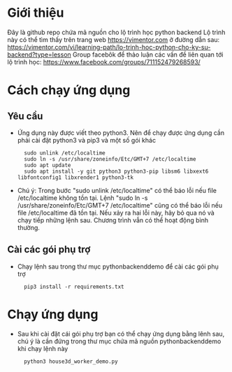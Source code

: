 # Giới thiệu
Đây là github repo chứa mã nguồn cho lộ trình học python backend 
Lộ trình này có thể tìm thấy trên trang web https://vimentor.com ở đường dẫn sau: https://vimentor.com/vi/learning-path/lo-trinh-hoc-python-cho-ky-su-backend?type=lesson
Group facebôk để thảo luận các vấn đề liên quan tới lộ trình học: https://www.facebook.com/groups/711152479268593/

# Cách chạy ứng dụng
## Yêu cầu 
- Ứng dụng này được viết theo python3. Nên để chạy được ứng dụng cần phải cài đặt python3 và pip3 và một số gói khác

        sudo unlink /etc/localtime 
        sudo ln -s /usr/share/zoneinfo/Etc/GMT+7 /etc/localtime
        sudo apt update 
        sudo apt install -y git python3 python3-pip libsm6 libxext6 libfontconfig1 libxrender1 python3-tk
        
- Chú ý: Trong bước "sudo unlink /etc/localtime" có thể báo lỗi nếu file /etc/localtime không tồn tại. Lệnh "sudo ln -s /usr/share/zoneinfo/Etc/GMT+7 /etc/localtime" cũng có thể báo lỗi nếu file /etc/localtime đã tồn tại. Nếu xảy ra hai lỗi này, hãy bỏ qua nó và chạy tiếp những lệnh sau. Chương trình vẫn có thể hoạt động bình thường.
## Cài các gói phụ trợ 
- Chạy lệnh sau trong thư mục pythonbackenddemo để cài các gói phụ trợ 

        pip3 install -r requirements.txt
        
 # Chạy ứng dụng
- Sau khi cài đặt cái gói phụ trợ bạn có thể chạy ứng dụng bằng lênh sau, chú ý là cần đứng trong thư mục chứa mã nguồn pythonbackenddemo khi chạy lệnh này

        python3 house3d_worker_demo.py
